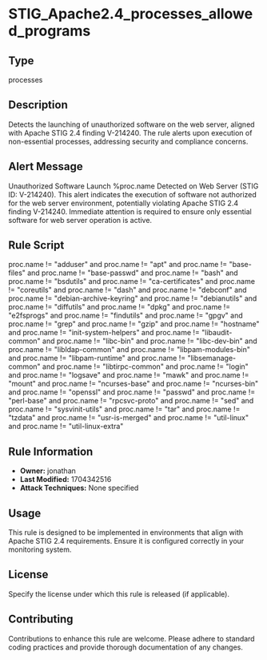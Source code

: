 # STIG_Apache2.4_processes_allowed_programs

## Type
processes

## Description
Detects the launching of unauthorized software on the web server, aligned with Apache STIG 2.4 finding V-214240. The rule alerts upon execution of non-essential processes, addressing security and compliance concerns.

## Alert Message
Unauthorized Software Launch %proc.name Detected  on Web Server (STIG ID: V-214240). This alert indicates the execution of software not authorized for the web server environment, potentially violating Apache STIG 2.4 finding V-214240. Immediate attention is required to ensure only essential software for web server operation is active.

## Rule Script
proc.name != "adduser" and proc.name != "apt" and proc.name != "base-files" and proc.name != "base-passwd" and proc.name != "bash" and proc.name != "bsdutils" and proc.name != "ca-certificates" and proc.name != "coreutils" and proc.name != "dash" and proc.name != "debconf" and proc.name != "debian-archive-keyring" and proc.name != "debianutils" and proc.name != "diffutils" and proc.name != "dpkg" and proc.name != "e2fsprogs" and proc.name != "findutils" and proc.name != "gpgv" and proc.name != "grep" and proc.name != "gzip" and proc.name != "hostname" and proc.name != "init-system-helpers" and proc.name != "libaudit-common" and proc.name != "libc-bin" and proc.name != "libc-dev-bin" and proc.name != "libldap-common" and proc.name != "libpam-modules-bin" and proc.name != "libpam-runtime" and proc.name != "libsemanage-common" and proc.name != "libtirpc-common" and proc.name != "login" and proc.name != "logsave" and proc.name != "mawk" and proc.name != "mount" and proc.name != "ncurses-base" and proc.name != "ncurses-bin" and proc.name != "openssl" and proc.name != "passwd" and proc.name != "perl-base" and proc.name != "rpcsvc-proto" and proc.name != "sed" and proc.name != "sysvinit-utils" and proc.name != "tar" and proc.name != "tzdata" and proc.name != "usr-is-merged" and proc.name != "util-linux" and proc.name != "util-linux-extra"


## Rule Information
- **Owner:** jonathan
- **Last Modified:** 1704342516
- **Attack Techniques:** None specified

## Usage
This rule is designed to be implemented in environments that align with Apache STIG 2.4 requirements. Ensure it is configured correctly in your monitoring system.

## License
Specify the license under which this rule is released (if applicable).

## Contributing
Contributions to enhance this rule are welcome. Please adhere to standard coding practices and provide thorough documentation of any changes.
